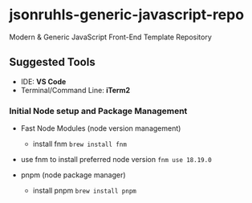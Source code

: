 # jsonruhls-generic-javascript-repo
Modern & Generic JavaScript Front-End Template Repository

## Suggested Tools
- IDE: **VS Code**
- Terminal/Command Line: **iTerm2**

### Initial Node setup and Package Management
- Fast Node Modules (node version management)
  - install fnm
  ``` brew install fnm ```

- use fnm to install preferred node version
    ``` fnm use 18.19.0 ```

- pnpm (node package manager) 
  - install pnpm
  ``` brew install pnpm ```
